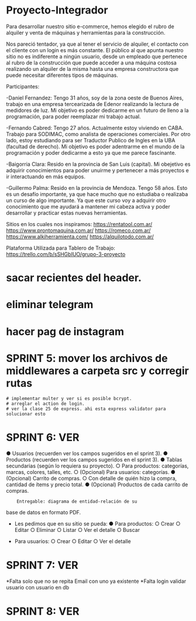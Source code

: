 # Proyecto-Integrador
Para desarrollar nuestro sitio e-commerce, hemos elegido el rubro de alquiler y venta de máquinas y herramientas para la construcción.

Nos pareció tentador, ya que al tener el servicio de alquiler, el contacto con el cliente con un login es más constante.
El público al que apunta nuestro sitio no es indiferente a ningún usuario, desde un empleado que pertenece al rubro de la construcción que puede acceder a una máquina costosa realizando un alquiler de la misma hasta una empresa constructora que puede necesitar diferentes tipos de máquinas.

Participantes:

-Daniel Fernandez: 
Tengo 31 años, soy de la zona oeste de Buenos Aires, trabajo en una empresa tercearizada de Edenor realizando la lectura de medidores de luz. Mi objetivo es poder dedicarme en un futuro de lleno a la programación, para poder reemplazar mi trabajo actual. 

-Fernando Cabred:
Tengo 27 años. Actualmente estoy viviendo en CABA. Trabajo para SODIMAC, como analista de operaciones comerciales. Por otro lado, estoy estudiando para ser Traductor Publico de Ingles en la UBA (facultad de derecho). Mi objetivo es poder adentrarme en el mundo de la programación y poder dedicarme a esto ya que me parece fascinante.    

-Baigorria Clara:
Resido en la provincia de San Luis (capital).  Mi obejetivo es adquirir conocimientos para poder unuirme y pertenecer a más proyectos e ir interactuando en más equipos. 

-Guillermo Palma:
Resido en la provincia de Mendoza. Tengo 58 años. Esto es un desafío importante, ya que hace mucho que no estudiaba o realizaba un curso de algo importante. Ya que este curso voy a adquirir otro conocimiento que me ayudará a mantener mi cabeza activa y poder desarrollar y practicar estas nuevas herramientas.

Sitios en los cuales nos inspiramos:
https://rentatool.com.ar/
https://www.prontomaquina.com.ar/
https://romeco.com.ar/
https://www.alkiherramienta.com/
https://alquilotodo.com.ar/

Plataforma Utilizada para Tablero de Trabajo:
https://trello.com/b/sSHGbIUO/grupo-3-proyecto

# sacar recientes del header. 
# eliminar telegram
# hacer pag de instagram 
# SPRINT 5: mover los archivos de middlewares a carpeta src y corregir rutas
    # implementar multer y ver si es posible bcrypt.
    # arreglar el action de login. 
    # ver la clase 25 de express. ahi esta express validator para solucionar esto
# SPRINT 6: VER
● Usuarios (recuerden ver los campos sugeridos en el sprint 3).
● Productos (recuerden ver los campos sugeridos en el sprint 3).
● Tablas secundarias (según lo requiera su proyecto).
○ Para productos: categorías, marcas, colores, talles, etc.
○ (Opcional) Para usuarios: categorías.
● (Opcional) Carrito de compras.
○ Con detalle de quién hizo la compra, cantidad de ítems y precio total.
● (Opcional) Productos de cada carrito de compras.

        Entregable: diagrama de entidad-relación de su
base de datos en formato PDF.

* Les pedimos que en su sitio se pueda:
● Para productos:
○ Crear
○ Editar
○ Eliminar
○ Listar
○ Ver el detalle
○ Buscar

* Para usuarios:
○ Crear
○ Editar
○ Ver el detalle


# SPRINT 7: VER

*Falta solo que no se repita Email con uno ya existente
*Falta login validar usuario con usuario en db


# SPRINT 8: VER



